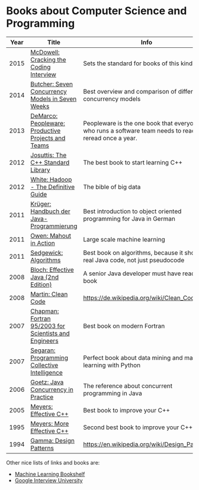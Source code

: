 #  Books about Computer Science and Programming

 Year | Title | Info 
------|-------|------
2015  | [McDowell: Cracking the Coding Interview](https://www.amazon.de/Cracking-Coding-Interview-6th-Programming/dp/0984782850/?tag=maierandi-21) | Sets the standard for books of this kind
2014  | [Butcher: Seven Concurrency Models in Seven Weeks](https://www.amazon.de/Seven-Concurrency-Models-Weeks-Programmers/dp/1937785653/?tag=maierandi-21) | Best overview and comparison of different concurrency models
2013  | [DeMarco: Peopleware: Productive Projects and Teams ](https://www.amazon.de/Peopleware-Productive-Projects-Teams-3rd/dp/0321934113/?tag=maierandi-21) | Peopleware is the one book that everyone who runs a software team needs to read and reread once a year.
2012  | [Josuttis: The C++ Standard Library](https://www.amazon.de/Standard-Library-Tutorial-Reference/dp/0321623215/?tag=maierandi-21) | The best book to start learning C++
2012  | [White: Hadoop - The Definitive Guide](https://www.amazon.de/Hadoop-Definitive-Guide-Tom-White/dp/1491901632/?tag=maierandi-21) | The bible of big data
2011  | [Krüger: Handbuch der Java-Programmierung](https://www.amazon.de/Handbuch-Java-Programmierung-HTML-Version-Standard-Programmers/dp/3827327512/?tag=maierandi-21) | Best introduction to object oriented programming for Java in German
2011  | [Owen: Mahout in Action](https://www.amazon.de/Mahout-Action-Sean-Owen/dp/1935182684/?tag=maierandi-21) | Large scale machine learning
2011  | [Sedgewick: Algorithms](https://www.amazon.de/Algorithms-Robert-Sedgewick/dp/032157351X/?tag=maierandi-21) | Best book on algorithms, because it shows real Java code, not just pseudocode
2008  | [Bloch: Effective Java (2nd Edition)](https://www.amazon.de/Effective-Java-2nd-Programming-Language/dp/0321356683/?tag=maierandi-21) | A senior Java developer must have read this book
2008  | [Martin: Clean Code](https://www.amazon.de/Clean-Code-Handbook-Software-Craftsmanship/dp/0132350882/?tag=maierandi-21) | https://de.wikipedia.org/wiki/Clean_Code
2007  | [Chapman: Fortran 95/2003 for Scientists and Engineers](https://www.amazon.de/Fortran-95-2003-Scientists-Engineers/dp/0073191574/?tag=maierandi-21) | Best book on modern Fortran
2007  | [Segaran: Programming Collective Intelligence](https://www.amazon.de/Programming-Collective-Intelligence-published-September/dp/B01M0ZDFPI/?tag=maierandi-21) | Perfect book about data mining and machine learning with Python
2006  | [Goetz: Java Concurrency in Practice](https://www.amazon.de/Java-Concurrency-Practice-Brian-Goetz/dp/0321349601/?tag=maierandi-21) | The reference about concurrent programming in Java
2005  | [Meyers: Effective C++](https://www.amazon.de/Effective-Specific-Addison-Wesley-Professional-Computing/dp/0321334876/?tag=maierandi-21) | Best book to improve your C++
1995  | [Meyers: More Effective C++](https://www.amazon.de/More-Effective-Improve-Programs-Designs/dp/020163371X/?tag=maierandi-21) | Second best book to improve your C++
1994  | [Gamma: Design Patterns](https://www.amazon.de/Patterns-Elements-Reusable-Object-Oriented-Software/dp/0201633612/?tag=maierandi-21) | https://en.wikipedia.org/wiki/Design_Patterns

Other nice lists of links and books are:

- [Machine Learning Bookshelf](http://ghyslain.me/bookshelf)
- [Google Interview University](https://github.com/jwasham/google-interview-university)
